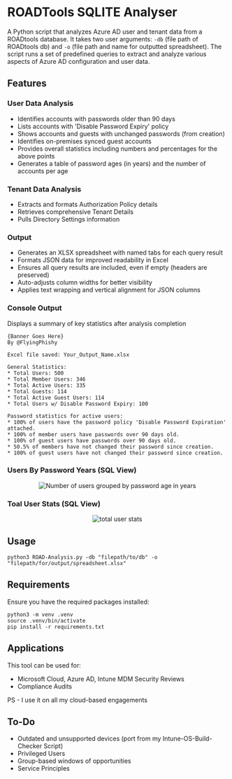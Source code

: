 # ROADTools SQLITE Analyser
A Python script that analyzes Azure AD user and tenant data from a ROADtools database. It takes two user arguments: `-db` (file path of ROADtools db) and `-o` (file path and name for outputted spreadsheet). The script runs a set of predefined queries to extract and analyze various aspects of Azure AD configuration and user data.

## Features

### User Data Analysis
- Identifies accounts with passwords older than 90 days
- Lists accounts with 'Disable Password Expiry' policy
- Shows accounts and guests with unchanged passwords (from creation)
- Identifies on-premises synced guest accounts
- Provides overall statistics including numbers and percentages for the above points
- Generates a table of password ages (in years) and the number of accounts per age

### Tenant Data Analysis
- Extracts and formats Authorization Policy details
- Retrieves comprehensive Tenant Details
- Pulls Directory Settings information

### Output
- Generates an XLSX spreadsheet with named tabs for each query result
- Formats JSON data for improved readability in Excel
- Ensures all query results are included, even if empty (headers are preserved)
- Auto-adjusts column widths for better visibility
- Applies text wrapping and vertical alignment for JSON columns

### Console Output
Displays a summary of key statistics after analysis completion

```text
{Banner Goes Here}
By @FlyingPhishy

Excel file saved: Your_Output_Name.xlsx

General Statistics:
* Total Users: 500
* Total Member Users: 346
* Total Active Users: 335
* Total Guests: 114
* Total Active Guest Users: 114
* Total Users w/ Disable Password Expiry: 100

Password statistics for active users:
* 100% of users have the password policy 'Disable Password Expiration' attached.
* 100% of member users have passwords over 90 days old.
* 100% of guest users have passwords over 90 days old.
* 50.5% of members have not changed their password since creation.
* 100% of guest users have not changed their password since creation.
```

### Users By Password Years (SQL View)
<p align="center">
  <img src="https://github.com/FlyingPhish/ROADTools-Analyser/assets/46652779/8c0e2af8-d252-463a-a97d-603f02fc6fbf" alt="Number of users grouped by password age in years">
</p>

### Toal User Stats (SQL View)
<p align="center">
  <img src="https://github.com/FlyingPhish/ROADTools-Analyser/assets/46652779/ad6a26bd-8a4b-4db8-b803-fe0a99d9088c" alt="total user stats">
</p>

## Usage
```
python3 ROAD-Analysis.py -db "filepath/to/db" -o "filepath/for/output/spreadsheet.xlsx"
```

## Requirements

Ensure you have the required packages installed:

```
python3 -m venv .venv 
source .venv/bin/activate
pip install -r requirements.txt
```

## Applications
This tool can be used for:
- Microsoft Cloud, Azure AD, Intune MDM Security Reviews
- Compliance Audits

PS - I use it on all my cloud-based engagements

## To-Do
- Outdated and unsupported devices (port from my Intune-OS-Build-Checker Script)
- Privileged Users
- Group-based windows of opportunities
- Service Principles